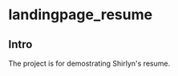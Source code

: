 # landingpage_resume

<h2>Intro</h2>

The project is for demostrating Shirlyn's resume.

<img src="" alt="">
